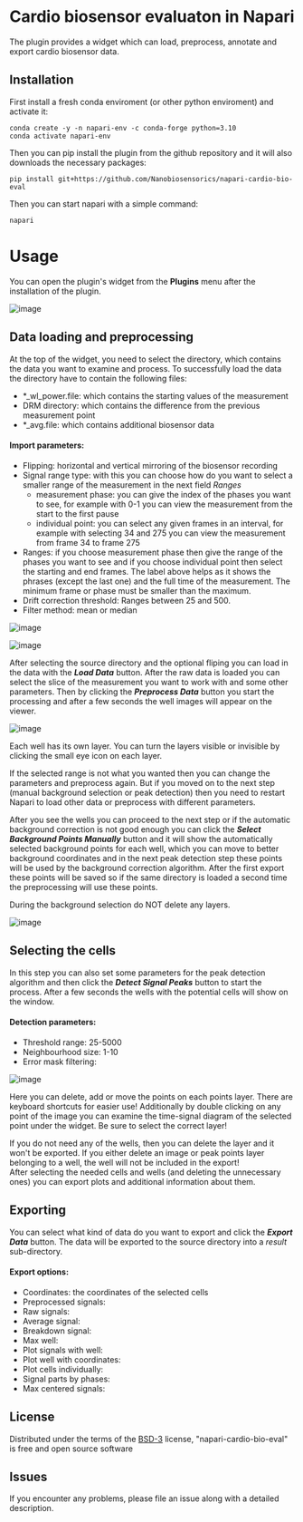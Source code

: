 # Cardio biosensor evaluaton in Napari
<!--
[![License BSD-3](https://img.shields.io/pypi/l/napari-cardio-bio-eval.svg?color=green)](https://github.com/Nanobiosensorics/napari-cardio-bio-eval/raw/main/LICENSE)
[![PyPI](https://img.shields.io/pypi/v/napari-cardio-bio-eval.svg?color=green)](https://pypi.org/project/napari-cardio-bio-eval)
[![Python Version](https://img.shields.io/pypi/pyversions/napari-cardio-bio-eval.svg?color=green)](https://python.org)
[![tests](https://github.com/Nanobiosensorics/napari-cardio-bio-eval/workflows/tests/badge.svg)](https://github.com//Nanobiosensorics/napari-cardio-bio-eval/actions)
[![codecov](https://codecov.io/gh/Nanobiosensorics/napari-cardio-bio-eval/branch/main/graph/badge.svg)](https://codecov.io/gh/Nanobiosensorics/napari-cardio-bio-eval)
[![napari hub](https://img.shields.io/endpoint?url=https://api.napari-hub.org/shields/napari-cardio-bio-eval)](https://napari-hub.org/plugins/napari-cardio-bio-eval)

This [napari] plugin was generated with [Cookiecutter] using [@napari]'s [cookiecutter-napari-plugin] template.

------------------------------------>

The plugin provides a widget which can load, preprocess, annotate and export cardio biosensor data.  

<!--
Don't miss the full getting started guide to set up your new package:
https://github.com/napari/cookiecutter-napari-plugin#getting-started

and review the napari docs for plugin developers:
https://napari.org/stable/plugins/index.html
-->

## Installation
<!--
You can install `napari-cardio-bio-eval` via [pip]:

    pip install napari-cardio-bio-eval

Or use the Napari plugin manager and search for `napari-cardio-bio-eval`.
-->

First install a fresh conda enviroment (or other python enviroment) and activate it:

    conda create -y -n napari-env -c conda-forge python=3.10
    conda activate napari-env

Then you can pip install the plugin from the github repository and it will also downloads the necessary packages:

    pip install git+https://github.com/Nanobiosensorics/napari-cardio-bio-eval

Then you can start napari with a simple command:

    napari

# Usage

You can open the plugin's widget from the **Plugins** menu after the installation of the plugin.

![image](https://github.com/Nanobiosensorics/napari-cardio-bio-eval/assets/78443646/5d209fb5-c921-45d6-bb63-c5e3ff1fb1f8)

## Data loading and preprocessing

At the top of the widget, you need to select the directory, which contains the data you want to examine and process. To successfully load the data the directory have to contain the following files:
- *_wl_power.file: which contains the starting values of the measurement
- DRM directory: which contains the difference from the previous measurement point 
- *_avg.file: which contains additional biosensor data

#### Import parameters:  
- Flipping: horizontal and vertical mirroring of the biosensor recording
- Signal range type: with this you can choose how do you want to select a smaller range of the measurement in the next field *Ranges*
    - measurement phase: you can give the index of the phases you want to see, for example with 0-1 you can view the measurement from the start to the first pause
    - individual point: you can select any given frames in an interval, for example with selecting 34 and 275 you can view the measurement from frame 34 to frame 275
- Ranges: if you choose measurement phase then give the range of the phases you want to see and if you choose individual point then select the starting and end frames. The label above helps as it shows the phrases (except the last one) and the full time of the measurement. The minimum frame or phase must be smaller than the maximum.
- Drift correction threshold: Ranges between 25 and 500.
- Filter method: mean or median

![image](https://github.com/Nanobiosensorics/napari-cardio-bio-eval/assets/78443646/28b5f563-1c5e-4591-bdf6-2ece936becac)

![image](https://github.com/Nanobiosensorics/napari-cardio-bio-eval/assets/78443646/a6004667-deac-4ff8-8729-0fcb8bc35f7f)

After selecting the source directory and the optional fliping you can load in the data with the ***Load Data*** button. After the raw data is loaded you can select the slice of the measurement you want to work with and some other parameters. Then by clicking the ***Preprocess Data*** button you start the processing and after a few seconds the well images will appear on the viewer.  

![image](https://github.com/Nanobiosensorics/napari-cardio-bio-eval/assets/78443646/23e38c70-d058-41cc-9e9e-f2d34ea553e0)

Each well has its own layer. You can turn the layers visible or invisible by clicking the small eye icon on each layer.

If the selected range is not what you wanted then you can change the parameters and preprocess again. But if you moved on to the next step (manual background selection or peak detection) then you need to restart Napari to load other data or preprocess with different parameters.

After you see the wells you can proceed to the next step or if the automatic background correction is not good enough you can click the ***Select Background Points Manually*** button and it will show the automatically selected background points for each well, which you can move to better background coordinates and in the next peak detection step these points will be used by the background correction algorithm. After the first export these points will be saved so if the same directory is loaded a second time the preprocessing will use these points.

During the background selection do NOT delete any layers.

![image](https://github.com/Nanobiosensorics/napari-cardio-bio-eval/assets/78443646/133fd74a-b53b-4540-bdf9-209c325e2b4b)

## Selecting the cells

In this step you can also set some parameters for the peak detection algorithm and then click the ***Detect Signal Peaks*** button to start the process. After a few seconds the wells with the potential cells will show on the window.

#### Detection parameters:  
- Threshold range: 25-5000
- Neighbourhood size: 1-10
- Error mask filtering:

![image](https://github.com/Nanobiosensorics/napari-cardio-bio-eval/assets/78443646/842ad2e3-32dd-4d6c-8e98-47c137a7029b)

Here you can delete, add or move the points on each points layer. There are keyboard shortcuts for easier use! 
Additionally by double clicking on any point of the image you can examine the time-signal diagram of the selected point under the widget. Be sure to select the correct layer!  

If you do not need any of the wells, then you can delete the layer and it won't be exported. If you either delete an image or peak points layer belonging to a well, the well will not be included in the export!  
After selecting the needed cells and wells (and deleting the unnecessary ones) you can export plots and additional information about them.

## Exporting

You can select what kind of data do you want to export and click the ***Export Data*** button. The data will be exported to the source directory into a *result* sub-directory.

#### Export options:
- Coordinates: the coordinates of the selected cells
- Preprocessed signals: 
- Raw signals:
- Average signal: 
- Breakdown signal: 
- Max well: 
- Plot signals with well:  
- Plot well with coordinates: 
- Plot cells individually: 
- Signal parts by phases: 
- Max centered signals: 

## License

Distributed under the terms of the [BSD-3] license,
"napari-cardio-bio-eval" is free and open source software

## Issues

If you encounter any problems, please file an issue along with a detailed description.

[napari]: https://github.com/napari/napari
[Cookiecutter]: https://github.com/audreyr/cookiecutter
[@napari]: https://github.com/napari
[MIT]: http://opensource.org/licenses/MIT
[BSD-3]: http://opensource.org/licenses/BSD-3-Clause
[GNU GPL v3.0]: http://www.gnu.org/licenses/gpl-3.0.txt
[GNU LGPL v3.0]: http://www.gnu.org/licenses/lgpl-3.0.txt
[Apache Software License 2.0]: http://www.apache.org/licenses/LICENSE-2.0
[Mozilla Public License 2.0]: https://www.mozilla.org/media/MPL/2.0/index.txt
[cookiecutter-napari-plugin]: https://github.com/napari/cookiecutter-napari-plugin

[napari]: https://github.com/napari/napari
[tox]: https://tox.readthedocs.io/en/latest/
[pip]: https://pypi.org/project/pip/
[PyPI]: https://pypi.org/
